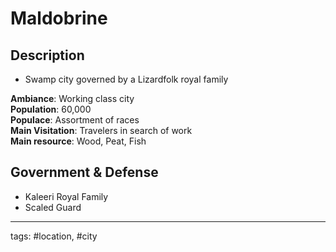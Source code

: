 # Maldobrine

## Description
-   Swamp city governed by a Lizardfolk royal family

**Ambiance**: Working class city  
**Population**: 60,000  
**Populace**: Assortment of races    
**Main Visitation**: Travelers in search of work    
**Main resource**: Wood, Peat, Fish
    
## Government & Defense
-   Kaleeri Royal Family  
-   Scaled Guard

---
tags: #location, #city